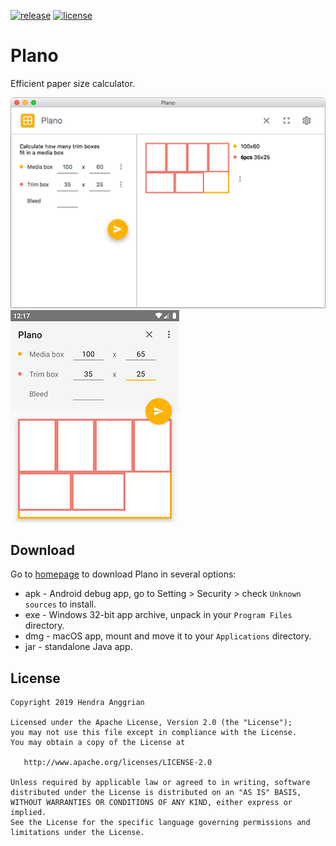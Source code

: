 [![release](https://img.shields.io/github/release/hendraanggrian/plano.svg)](https://github.com/hendraanggrian/plano/releases)
[![license](https://img.shields.io/badge/license-Apache--2.0-blue.svg)](http://www.apache.org/licenses/LICENSE-2.0)

Plano
=====
Efficient paper size calculator.

![JavaFX][ss_javafx]
![Android][ss_android]

Download
--------
Go to [homepage][homepage] to download Plano in several options:
 * apk - Android debug app, go to Setting > Security > check `Unknown sources` to install. 
 * exe - Windows 32-bit app archive, unpack in your `Program Files` directory.
 * dmg - macOS app, mount and move it to your `Applications` directory.
 * jar - standalone Java app.

License
-------
    Copyright 2019 Hendra Anggrian

    Licensed under the Apache License, Version 2.0 (the "License");
    you may not use this file except in compliance with the License.
    You may obtain a copy of the License at

       http://www.apache.org/licenses/LICENSE-2.0

    Unless required by applicable law or agreed to in writing, software
    distributed under the License is distributed on an "AS IS" BASIS,
    WITHOUT WARRANTIES OR CONDITIONS OF ANY KIND, either express or implied.
    See the License for the specific language governing permissions and
    limitations under the License.
    
[ss_javafx]: /art/ss_javafx.png
[ss_android]: /art/ss_android.png
[homepage]: https://hendraanggrian.com/plano
